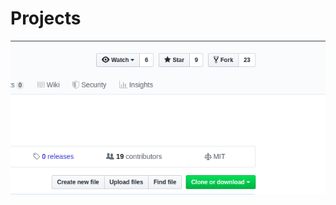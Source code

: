 # Projects
![alt text](https://github.com/RobertSabadosh/Projects/blob/master/SomeImages/fork-1.png?raw=true)

